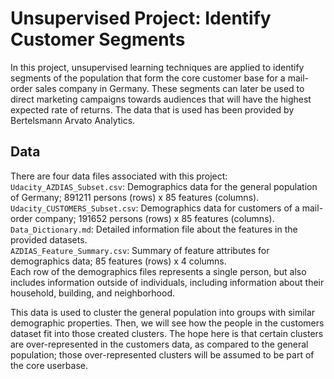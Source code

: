 # Unsupervised Project: Identify Customer Segments
In this project, unsupervised learning techniques are applied to identify segments of the population that form the core customer base for a mail-order sales company in Germany. These segments can later be used to direct marketing campaigns towards audiences that will have the highest expected rate of returns. The data that is used has been provided by Bertelsmann Arvato Analytics.

## Data
There are four data files associated with this project:
`Udacity_AZDIAS_Subset.csv`: Demographics data for the general population of Germany; 891211 persons (rows) x 85 features (columns).  
`Udacity_CUSTOMERS_Subset.csv`: Demographics data for customers of a mail-order company; 191652 persons (rows) x 85 features (columns).  
`Data_Dictionary.md`: Detailed information file about the features in the provided datasets.  
`AZDIAS_Feature_Summary.csv`: Summary of feature attributes for demographics data; 85 features (rows) x 4 columns.  
Each row of the demographics files represents a single person, but also includes information outside of individuals, including information about their household, building, and neighborhood.  
  
This data is used to cluster the general population into groups with similar demographic properties. Then, we will see how the people in the customers dataset fit into those created clusters. The hope here is that certain clusters are over-represented in the customers data, as compared to the general population; those over-represented clusters will be assumed to be part of the core userbase.
